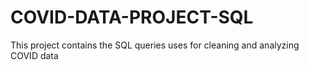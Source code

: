 # COVID-DATA-PROJECT-SQL
This project contains the SQL queries uses for cleaning and analyzing COVID data
